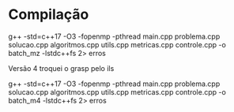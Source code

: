 # Compilação

g++ -std=c++17 -O3 -fopenmp -pthread main.cpp problema.cpp solucao.cpp algoritmos.cpp utils.cpp metricas.cpp controle.cpp -o batch_mz -lstdc++fs 2> erros

Versão 4 troquei o grasp pelo ils

g++ -std=c++17 -O3 -fopenmp -pthread main.cpp problema.cpp solucao.cpp algoritmos.cpp utils.cpp metricas.cpp controle.cpp -o batch_m4 -lstdc++fs 2> erros 